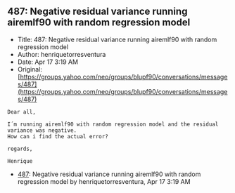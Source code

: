 ## 487: Negative residual variance running airemlf90 with random regression model

- Title: 487: Negative residual variance running airemlf90 with random regression model
- Author: henriquetorresventura
- Date: Apr 17 3:19 AM
- Original: [https://groups.yahoo.com/neo/groups/blupf90/conversations/messages/487](https://groups.yahoo.com/neo/groups/blupf90/conversations/messages/487)

```
Dear all,

I´m running airemlf90 with random regression model and the residual variance was negative.
How can i find the actual error?

regards,

Henrique
```

- [487](0487.md): Negative residual variance running airemlf90 with random regression model by henriquetorresventura, Apr 17 3:19 AM
